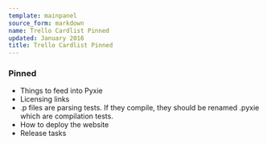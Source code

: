 ```yaml
---
template: mainpanel
source_form: markdown
name: Trello Cardlist Pinned
updated: January 2016
title: Trello Cardlist Pinned
---
```

### Pinned

* Things to feed into Pyxie
* Licensing links
* .p files are parsing tests. If they compile, they should be renamed .pyxie which are compilation tests.
* How to deploy the website
* Release tasks
